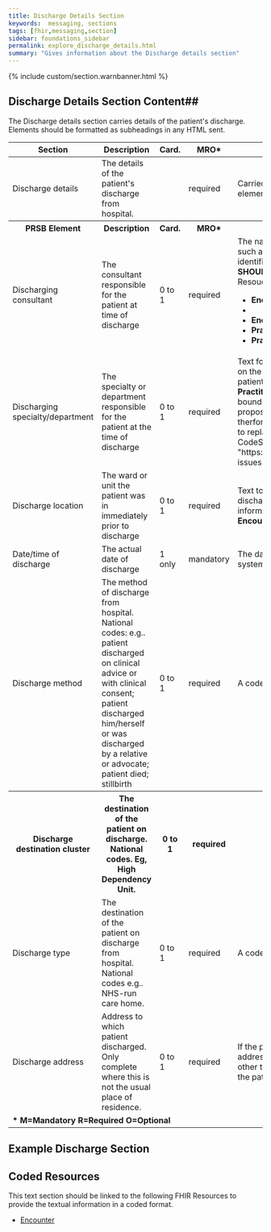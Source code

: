 ```yaml
---
title: Discharge Details Section
keywords:  messaging, sections
tags: [fhir,messaging,section]
sidebar: foundations_sidebar
permalink: explore_discharge_details.html
summary: "Gives information about the Discharge details section"
---
```


{% include custom/section.warnbanner.html %}

## Discharge Details Section Content##
The Discharge details section carries details of the patient's discharge. Elements should be formatted as subheadings in any HTML sent.

<table style="width:100%;max-width: 100%;">
	<thead>
		<tr>
			<th width="15%">Section</th>
			<th width="35%">Description</th>
			<th width="5%">Card.</th>
			<th width="5%">MRO*</th>
			<th width="40%">FHIR Target and Guidance</th>
		</tr>
	<tbody>
		<tr>
			<td>Discharge details</td>
			<td>The details of the patient's discharge from hospital.</td>
			<td>&nbsp;</td>
			<td>required</td>
			<td>Carried in the CodeableConcept of <b>Composition.section.code</b> FHIR element.</td>
		</tr>
		<tr>
			<th>PRSB Element</th>
			<th>Description</th>
			<th>Card.</th>
			<th>MRO*</th>
			<th>FHIR Target and Guidance</th>	
		</tr>
		<tr>
			<td>Discharging consultant</td>
			<td>The consultant responsible for the patient at time of discharge</td>
			<td>0 to 1</td>
			<td>required</td>
			<td>The name and identifier of the consultant from a recognised source such as the Spine Directory Service, or a local identifier. Any identifiers <b>MUST NOT</b> be carried as text. The following FHIR Elements <b>SHOULD</b> be populated in the Practitioner and PractitionerRole Resouces: 
			<ul>
			<li><b>Encounter.participant.individual.Reference.Practitioner.identifier<li>
			<li>Encounter.participant.individual.Reference.Practitioner.name</li>
			<li>PractitionerRole.code</li>
			<li>PractitionerRole.identifier</b></li></ul></td>
		</tr>
		<tr>
			<td>Discharging specialty/department</td>
			<td>The specialty or department responsible for the patient at the time of discharge</td>
			<td>0 to 1</td>
			<td>required</td>
			<td>Text for either the main specialty of the discharging clinician (as held on the Spine Directory Service), or the department from which the patient is discharged. The specialty <b>SHOULD</b> populated in the <b>PractitionerRole.specialty</b> FHIR element. The profile is currently bound to the FHIR ValueSet <a href="http://hl7.org/fhir/stu3/valueset-c80-practice-codes.html">c80-practice-codes</a> as preferred. This proposed to be replaced by NHS Data main specialty code and therfore the current guidance is to not use the preferred ValueSet but to replace it using a code from <a href="https://www.datadictionary.nhs.uk/data_dictionary/attributes/m/main_specialty_code_de.asp?shownav=1">MAIN SPECIALTY CODE</a>. The CodeSystem element should be populated with "https://www.datadictionary.nhs.uk". Note further guidance will be issues in a later release of the specification. 
</td>
		</tr>
		<tr>
			<td>Discharge location</td>
			<td>The ward or unit the patient was in immediately prior to discharge</td>
			<td>0 to 1</td>
			<td>required</td>
			<td>Text to carry the ward name and identifier (if available) prior to discharge as recorded on the hospital discharging system. This information <b>SHOULD</b> also be carried in the <b>Encounter.location.Reference.Location.name</b> </td>
		</tr>
		<tr>
			<td>Date/time of discharge</td>
			<td>The actual date of discharge</td>
			<td>1 only</td>
			<td>mandatory</td>
			<td>The date and time of discharge as recorded by the PAS or discharging system.</td>
		</tr>
		<tr>
			<td>Discharge method</td>
			<td>The method of discharge from hospital. National codes: e.g.. patient discharged on clinical advice or with clinical consent; patient discharged him/herself or was discharged by a relative or advocate; patient died; stillbirth</td>
			<td>0 to 1</td>
			<td>required</td>
			<td>A code from the NHS Data Dictionary Discharge Method code</td>
		</tr>
		<tr>
			<th>Discharge destination cluster</th>
			<th>The destination of the patient on discharge. National codes. Eg, High Dependency Unit.</th>
			<th>0 to 1</th>
			<th>required</th>
			<th>&nbsp;</th>
		</tr>
		<tr>
			<td>Discharge type</td>
			<td>The destination of the patient on discharge from hospital. National codes e.g.. NHS-run care home.</td>
			<td>0 to 1</td>
			<td>required</td>
			<td>A code from the NHS Data Dictionary Discharge Destination</td>
		</tr>
		<tr>
			<td>Discharge address</td>
			<td>Address to which patient discharged. Only complete where this is not the usual place of residence.</td>
			<td>0 to 1</td>
			<td>required</td>
			<td>If the patient is discharged to their normal place of residence, no address is recorded on the discharge summary. Otherwise, an address other than the patient's usual place of residence may be provided by the patient or their representative.</td>
		</tr>
		<tr>
		<td colspan="5"><b>* M=Mandatory R=Required O=Optional</b></td>
		</tr>
	</tbody>
</table>


##  Example Discharge Section ##

<script src="https://gist.github.com/IOPS-DEV/1bfa7a1c00147c6bc5b1fc98aaa51029.js"></script>

## Coded Resources ##

This text section should be linked to the following FHIR Resources to provide the textual information in a coded format.

- [Encounter](workflow_encounter.html)






